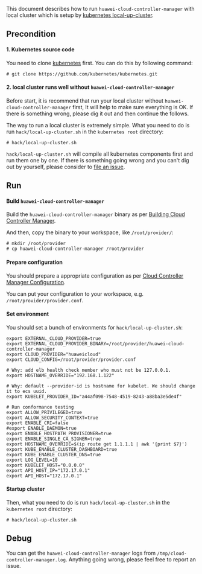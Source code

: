 This document describes how to run `huawei-cloud-controller-manager` with local cluster which is setup by [kubernetes local-up-cluster](https://github.com/kubernetes/kubernetes/blob/95504c32fe1fcd1ee97879cb508f3a57fe90ca81/hack/local-up-cluster.sh).

## Precondition

#### 1. Kubernetes source code
You need to clone [kubernetes](https://github.com/kubernetes/kubernetes) first.
You can do this by following command:
```
# git clone https://github.com/kubernetes/kubernetes.git
```

#### 2. local cluster runs well without `huawei-cloud-controller-manager`
Before start, it is recommend that run your local cluster without `huawei-cloud-controller-manager` first,
It will help to make sure everything is OK. If there is something wrong, please dig it out and then continue the follows. 

The way to run a local cluster is extremely simple. 
What you need to do is run `hack/local-up-cluster.sh` in the `kubernetes root` directory:
```
# hack/local-up-cluster.sh
``` 
`hack/local-up-cluster.sh` will compile all kubernetes components first and run them one by one.
If there is something going wrong and you can't dig out by yourself, please consider to [file an issue](https://github.com/kubernetes/kubernetes/issues/new/choose).

## Run
#### Build `huawei-cloud-controller-manager`

Build the `huawei-cloud-controller-manager` binary as per [Building Cloud Controller Manager](../README.md#https://github.com/kubernetes-sigs/cloud-provider-huaweicloud#building-cloud-controller-manager).

And then, copy the binary to your workspace, like `/root/provider/`:
```
# mkdir /root/provider
# cp huawei-cloud-controller-manager /root/provider
``` 

#### Prepare configuration
You should prepare a appropriate configuration as per [Cloud Controller Manager Configuration](./config/CloudControllerManagerConfiguration.md).

You can put your configuration to your workspace, e.g. `/root/provider/provider.conf`.

#### Set environment
You should set a bunch of environments for `hack/local-up-cluster.sh`: 
```
export EXTERNAL_CLOUD_PROVIDER=true
export EXTERNAL_CLOUD_PROVIDER_BINARY=/root/provider/huawei-cloud-controller-manager
export CLOUD_PROVIDER="huaweicloud"
export CLOUD_CONFIG=/root/provider/provider.conf

# Why: add elb health check member who must not be 127.0.0.1.
export HOSTNAME_OVERRIDE="192.168.1.122"

# Why: default --provider-id is hostname for kubelet. We should change it to ecs uuid. 
export KUBELET_PROVIDER_ID="a44af098-7548-4519-8243-a88ba3e5de4f"

# Run conformance testing 
export ALLOW_PRIVILEGED=true
export ALLOW_SECURITY_CONTEXT=true
export ENABLE_CRI=false
#export ENABLE_DAEMON=true
export ENABLE_HOSTPATH_PROVISIONER=true
export ENABLE_SINGLE_CA_SIGNER=true
export HOSTNAME_OVERRIDE=$(ip route get 1.1.1.1 | awk '{print $7}')
export KUBE_ENABLE_CLUSTER_DASHBOARD=true
export KUBE_ENABLE_CLUSTER_DNS=true
export LOG_LEVEL=10
export KUBELET_HOST="0.0.0.0"
export API_HOST_IP="172.17.0.1"
export API_HOST="172.17.0.1"
```

#### Startup cluster
Then, what you need to do is run `hack/local-up-cluster.sh` in the `kubernetes root` directory:
```
# hack/local-up-cluster.sh
```  

## Debug
You can get the `huawei-cloud-controller-manager` logs from `/tmp/cloud-controller-manager.log`.
Anything going wrong, please feel free to report an issue.